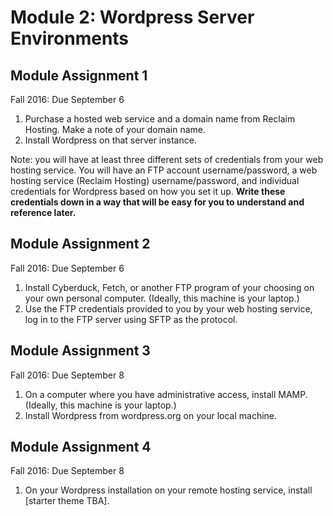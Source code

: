 # Module 2: Wordpress Server Environments

## Module Assignment 1

Fall 2016: Due September 6

1. Purchase a hosted web service and a domain name from Reclaim Hosting. Make a note of your domain name. 
2. Install Wordpress on that server instance.

Note: you will have at least three different sets of credentials from your web hosting service. You will have an FTP account username/password, a web hosting service (Reclaim Hosting) username/password, and individual credentials for Wordpress based on how you set it up. **Write these credentials down in a way that will be easy for you to understand and reference later.**

## Module Assignment 2

Fall 2016: Due September 6

1. Install Cyberduck, Fetch, or another FTP program of your choosing on your own personal computer. (Ideally, this machine is your laptop.)
2. Use the FTP credentials provided to you by your web hosting service, log in to the FTP server using SFTP as the protocol. 

## Module Assignment 3

Fall 2016: Due September 8

1. On a computer where you have administrative access, install MAMP. (Ideally, this machine is your laptop.) 
2. Install Wordpress from wordpress.org on your local machine.

## Module Assignment 4

Fall 2016: Due September 8

1. On your Wordpress installation on your remote hosting service, install [starter theme TBA].